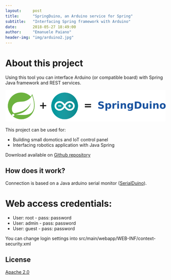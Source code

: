 ```yaml
---
layout:     post
title:      "SpringDuino, an Arduino service for Spring"
subtitle:   "Interfacing Spring framework with Arduino"
date:       2018-05-27 18:49:00
author:     "Emanuele Paiano"
header-img: "img/arduino2.jpg"
---
```


<h1 class="section-heading">About this project</h1>
Using this tool you can interface Arduino (or compatible board) with Spring Java framework and REST services.

![alt tag](https://github.com/emanuelepaiano/SpringDuino/blob/master/springduino.png?raw=true)

This project can be used for:
<ul> 
<li>Building small domotics and IoT control panel</li>
<li>Interfacing robotics application with Java Spring</li>
</ul>

Download available on <a href="https://github.com/emanuelepaiano/SpringDuino">Github repository</a>

<h2 class="section-heading">How does it work?</h2>
Connection is based on a Java arduino serial monitor (<a href="https://github.com/emanuelepaiano/serialduino">SerialDuino</a>).


<h1 class="section-heading">Web access credentials:</h1>
<ul>
<li>User: root - pass: password</li>
<li>User: admin - pass: password</li>
<li>User: guest - pass: password</li>
</ul>

You can change login settings into src/main/webapp/WEB-INF/context-security.xml
 

<h2 class="section-heading">License</h2>
<a href="http://www.apache.org/licenses/LICENSE-2.0">Apache 2.0</a>
